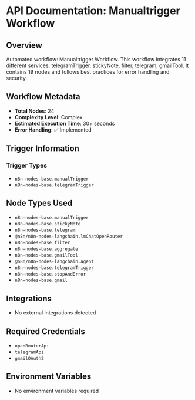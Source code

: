 # API Documentation: Manualtrigger Workflow

## Overview
Automated workflow: Manualtrigger Workflow. This workflow integrates 11 different services: telegramTrigger, stickyNote, filter, telegram, gmailTool. It contains 19 nodes and follows best practices for error handling and security.

## Workflow Metadata
- **Total Nodes**: 24
- **Complexity Level**: Complex
- **Estimated Execution Time**: 30+ seconds
- **Error Handling**: ✅ Implemented

## Trigger Information
### Trigger Types
- `n8n-nodes-base.manualTrigger`
- `n8n-nodes-base.telegramTrigger`

## Node Types Used
- `n8n-nodes-base.manualTrigger`
- `n8n-nodes-base.stickyNote`
- `n8n-nodes-base.telegram`
- `@n8n/n8n-nodes-langchain.lmChatOpenRouter`
- `n8n-nodes-base.filter`
- `n8n-nodes-base.aggregate`
- `n8n-nodes-base.gmailTool`
- `@n8n/n8n-nodes-langchain.agent`
- `n8n-nodes-base.telegramTrigger`
- `n8n-nodes-base.stopAndError`
- `n8n-nodes-base.gmail`

## Integrations
- No external integrations detected

## Required Credentials
- `openRouterApi`
- `telegramApi`
- `gmailOAuth2`

## Environment Variables
- No environment variables required
